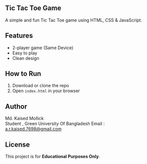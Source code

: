 ## Tic Tac Toe Game

A simple and fun Tic Tac Toe game using HTML, CSS & JavaScript.

## Features
- 2-player game (Same Device)
- Easy to play
- Clean design

## How to Run
1. Download or clone the repo
2. Open `index.html` in your browser


##  Author
Md. Kaised Mollick  
Student , Green University Of Bangladesh
Email : a.r.kaised.7698@gmail.com

##  License
This project is for **Educational Purposes Only**.  
